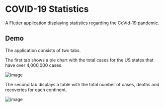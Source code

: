 # COVID-19 Statistics

A Flutter application displaying statistics regarding the CoVid-19 pandemic.

## Demo

The application consists of two tabs.

The first tab shows a pie chart with the total cases for the US states that have over 4,000,000 cases.


![image](https://user-images.githubusercontent.com/59894561/113047719-561ad900-91aa-11eb-93db-e6d105dcd70b.png)


The second tab displays a table with the total number of cases, deaths and recoveries for each continent.

![image](https://user-images.githubusercontent.com/59894561/113047993-b14ccb80-91aa-11eb-86b7-555442bdcea8.png)
